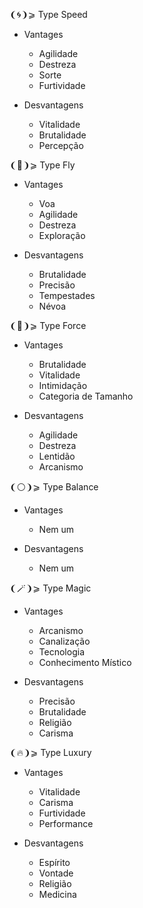 ❨🌀❩⩾ Type Speed
- Vantages
	- Agilidade
	- Destreza
	- Sorte
	- Furtividade

- Desvantagens
	- Vitalidade
	- Brutalidade
	- Percepção

❨🪽❩⩾ Type Fly
- Vantages
	- Voa
	- Agilidade
	- Destreza
	- Exploração

- Desvantagens
	- Brutalidade
	- Precisão
	- Tempestades
	- Névoa

❨💪❩⩾ Type Force
- Vantages
	- Brutalidade
	- Vitalidade
	- Intimidação
	- Categoria de Tamanho

- Desvantagens
	- Agilidade
	- Destreza
	- Lentidão
	- Arcanismo

❨⚪❩⩾ Type Balance
- Vantages
	- Nem um

- Desvantagens
	- Nem um

❨🪄❩⩾ Type Magic
- Vantages
	- Arcanismo
	- Canalização
	- Tecnologia
	- Conhecimento Místico

- Desvantagens
	- Precisão
	- Brutalidade
	- Religião
	- Carisma

❨🔥❩⩾ Type Luxury
- Vantages
	- Vitalidade
	- Carisma
	- Furtividade
	- Performance

- Desvantagens
	- Espírito
	- Vontade
	- Religião
	- Medicina
